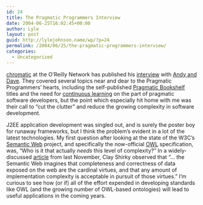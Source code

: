 ```yaml
---
id: 24
title: The Pragmatic Programmers Interview
date: 2004-06-25T16:02:45+00:00
author: Lyle
layout: post
guid: http://lylejohnson.name/wp/?p=24
permalink: /2004/06/25/the-pragmatic-programmers-interview/
categories:
  - Uncategorized
---
```

[chromatic](http://www.oreillynet.com/pub/au/176) at the O&#8217;Reilly Network has published his [interview](http://www.onlamp.com/pub/a/onlamp/2004/06/24/pragmatic_programmers.html) with [Andy and Dave](http://www.pragmaticprogrammer.com). They covered several topics near and dear to the Pragmatic Programmers&#8217; hearts, including the self-published [Pragmatic Bookshelf](http://pragmaticprogrammer.com/bookshelf/index.html) titles and the need for [continuous learning](http://www.pragmaticprogrammer.com/talks/HowToKeepYourJob/HTKYJ.html) on the part of pragmatic software developers, but the point which especially hit home with me was their call to &#8220;cut the clutter&#8221; and reduce the growing complexity in software development.

J2EE application development was singled out, and is surely the poster boy for runaway frameworks, but I think the problem&#8217;s evident in a lot of the latest technologies. My first question after looking at the state of the W3C&#8217;s [Semantic Web](http://www.w3.org/2001/sw/) project, and specifically the now-official [OWL](http://www.w3.org/2004/OWL/) specification, was, &#8220;Who is it that actually _needs_ this level of complexity?&#8221; In a widely-discussed [article](http://www.shirky.com/writings/semantic_syllogism.html) from last November, Clay Shirky observed that &#8220;&#8230; the Semantic Web imagines that completeness and correctness of data exposed on the web are the cardinal virtues, and that any amount of implementation complexity is acceptable in pursuit of those virtues.&#8221; I&#8217;m curious to see how (or if) all of the effort expended in developing standards like OWL (and the growing number of OWL-based ontologies) will lead to useful applications in the coming years.